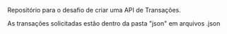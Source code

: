 Repositório para o desafio de criar uma API de Transações.

As transações solicitadas estão dentro da pasta "json" em arquivos .json
